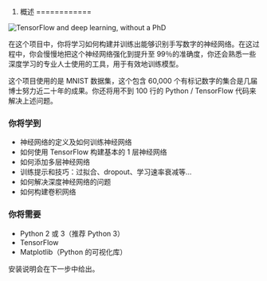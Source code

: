 1. 概述
============

![TensorFlow and deep learning, without a PhD](https://codelabs.developers.google.com/codelabs/cloud-tensorflow-mnist/img/93d5f08a4f82d4c.png)


在这个项目中，你将学习如何构建并训练出能够识别手写数字的神经网络。在这过程中，你会慢慢地把这个神经网络强化到提升至 99％的准确度，你还会熟悉一些深度学习的专业人士使用的工具，用于有效地训练模型。

这个项目使用的是 MNIST 数据集，这个包含 60,000 个有标记数字的集合是几届博士努力近二十年的成果。你还将用不到 100 行的 Python / TensorFlow 代码来解决上述问题。

### 你将学到

- 神经网络的定义及如何训练神经网络
- 如何使用 TensorFlow 构建基本的 1 层神经网络
- 如何添加多层神经网络
- 训练提示和技巧：过拟合、dropout、学习速率衰减等...
- 如何解决深度神经网络的问题
- 如何构建卷积网络

### 你将需要

- Python 2 或 3（推荐 Python 3）
- TensorFlow
- Matplotlib（Python 的可视化库）

安装说明会在下一步中给出。
